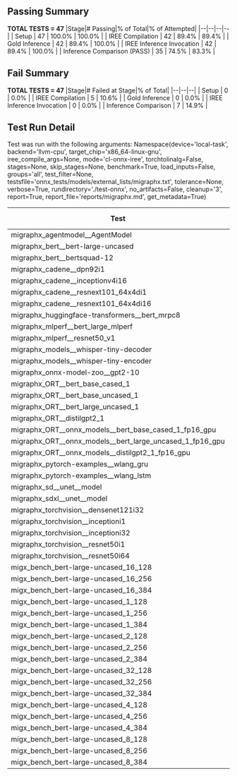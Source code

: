 ## Passing Summary

**TOTAL TESTS = 47**
|Stage|# Passing|% of Total|% of Attempted|
|--|--|--|--|
| Setup | 47 | 100.0% | 100.0% |
| IREE Compilation | 42 | 89.4% | 89.4% |
| Gold Inference | 42 | 89.4% | 100.0% |
| IREE Inference Invocation | 42 | 89.4% | 100.0% |
| Inference Comparison (PASS) | 35 | 74.5% | 83.3% |
## Fail Summary

**TOTAL TESTS = 47**
|Stage|# Failed at Stage|% of Total|
|--|--|--|
| Setup | 0 | 0.0% |
| IREE Compilation | 5 | 10.6% |
| Gold Inference | 0 | 0.0% |
| IREE Inference Invocation | 0 | 0.0% |
| Inference Comparison | 7 | 14.9% |
## Test Run Detail
Test was run with the following arguments:
Namespace(device='local-task', backend='llvm-cpu', target_chip='x86_64-linux-gnu', iree_compile_args=None, mode='cl-onnx-iree', torchtolinalg=False, stages=None, skip_stages=None, benchmark=True, load_inputs=False, groups='all', test_filter=None, testsfile='onnx_tests/models/external_lists/migraphx.txt', tolerance=None, verbose=True, rundirectory='./test-onnx', no_artifacts=False, cleanup='3', report=True, report_file='reports/migraphx.md', get_metadata=True)

| Test | Exit Status | Mean Benchmark Time (ms) | Notes |
|--|--|--|--|
| migraphx_agentmodel__AgentModel | compilation | None | |
| migraphx_bert__bert-large-uncased | PASS | 380.3005168835322 | |
| migraphx_bert__bertsquad-12 | PASS | 95.23446467660722 | |
| migraphx_cadene__dpn92i1 | PASS | 181.2975350767374 | |
| migraphx_cadene__inceptionv4i16 | PASS | 6195.454421142737 | |
| migraphx_cadene__resnext101_64x4di1 | PASS | 346.45625824729603 | |
| migraphx_cadene__resnext101_64x4di16 | compilation | None | |
| migraphx_huggingface-transformers__bert_mrpc8 | PASS | 515.350379049778 | |
| migraphx_mlperf__bert_large_mlperf | Numerics | 417.904419824481 | |
| migraphx_mlperf__resnet50_v1 | PASS | 102.22690215422993 | |
| migraphx_models__whisper-tiny-decoder | PASS | 33.79061729425475 | |
| migraphx_models__whisper-tiny-encoder | Numerics | 192.40734643406336 | |
| migraphx_onnx-model-zoo__gpt2-10 | compilation | None | |
| migraphx_ORT__bert_base_cased_1 | PASS | 85.84198562635315 | |
| migraphx_ORT__bert_base_uncased_1 | PASS | 85.7762813878556 | |
| migraphx_ORT__bert_large_uncased_1 | PASS | 256.18321903877785 | |
| migraphx_ORT__distilgpt2_1 | PASS | 34.34221619281215 | |
| migraphx_ORT__onnx_models__bert_base_cased_1_fp16_gpu | Numerics | 85.39345891525348 | |
| migraphx_ORT__onnx_models__bert_large_uncased_1_fp16_gpu | Numerics | 260.7194992403189 | |
| migraphx_ORT__onnx_models__distilgpt2_1_fp16_gpu | Numerics | 41.754139550760684 | |
| migraphx_pytorch-examples__wlang_gru | PASS | 83.67613371875551 | |
| migraphx_pytorch-examples__wlang_lstm | PASS | 46.47279825682441 | |
| migraphx_sd__unet__model | compilation | None | |
| migraphx_sdxl__unet__model | compilation | None | |
| migraphx_torchvision__densenet121i32 | PASS | 1319.7812450428803 | |
| migraphx_torchvision__inceptioni1 | PASS | 273.8172008345524 | |
| migraphx_torchvision__inceptioni32 | PASS | 6125.372644513845 | |
| migraphx_torchvision__resnet50i1 | PASS | 99.96560570739564 | |
| migraphx_torchvision__resnet50i64 | PASS | 5445.781109233697 | |
| migx_bench_bert-large-uncased_16_128 | PASS | 2633.164133876562 | |
| migx_bench_bert-large-uncased_16_256 | PASS | 4101.899189253648 | |
| migx_bench_bert-large-uncased_16_384 | Numerics | 5735.0398649772005 | |
| migx_bench_bert-large-uncased_1_128 | PASS | 160.71039189894992 | |
| migx_bench_bert-large-uncased_1_256 | PASS | 262.7357703944047 | |
| migx_bench_bert-large-uncased_1_384 | PASS | 370.9855464597543 | |
| migx_bench_bert-large-uncased_2_128 | PASS | 405.9730935841799 | |
| migx_bench_bert-large-uncased_2_256 | PASS | 604.8436363538106 | |
| migx_bench_bert-large-uncased_2_384 | PASS | 831.6916401187578 | |
| migx_bench_bert-large-uncased_32_128 | PASS | 5130.867963035901 | |
| migx_bench_bert-large-uncased_32_256 | PASS | 8671.445513765017 | |
| migx_bench_bert-large-uncased_32_384 | Numerics | 11281.087692826986 | |
| migx_bench_bert-large-uncased_4_128 | PASS | 732.0986278355122 | |
| migx_bench_bert-large-uncased_4_256 | PASS | 1115.0781412919362 | |
| migx_bench_bert-large-uncased_4_384 | PASS | 1675.1288349429767 | |
| migx_bench_bert-large-uncased_8_128 | PASS | 1363.4276476999123 | |
| migx_bench_bert-large-uncased_8_256 | PASS | 2091.750342398882 | |
| migx_bench_bert-large-uncased_8_384 | PASS | 3172.932847092549 | |
